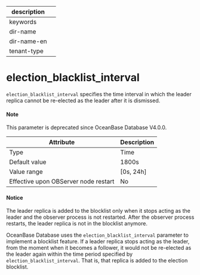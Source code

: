 |description||
|---|---|
|keywords||
|dir-name||
|dir-name-en||
|tenant-type||

election_blacklist_interval
================================================

`election_blacklist_interval` specifies the time interval in which the leader replica cannot be re-elected as the leader after it is dismissed.


<main id="notice" type='explain'>
  <h4>Note</h4>
  <p>  This parameter is deprecated since OceanBase Database V4.0.0.   </p>
</main>

| Attribute | Description |
|------------------|-------------|
| Type | Time |
| Default value | 1800s |
| Value range | \[0s, 24h\] |
| Effective upon OBServer node restart | No |

<main id="notice" type='notice'>
  <h4>Notice</h4>
  <p>  The leader replica is added to the blocklist only when it stops acting as the leader and the observer process is not restarted. After the observer process restarts, the leader replica is not in the blocklist anymore.    </p>
</main>

OceanBase Database uses the `election_blacklist_interval` parameter to implement a blocklist feature. If a leader replica stops acting as the leader, from the moment when it becomes a follower, it would not be re-elected as the leader again within the time period specified by `election_blacklist_interval`. That is, that replica is added to the election blocklist.

